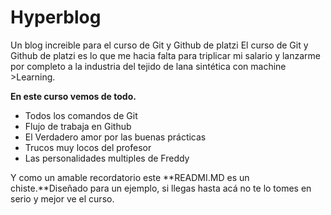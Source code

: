 # Hyperblog
Un blog increible para el curso de Git y Github de platzi
El curso de Git y Github de platzi es lo que me hacia falta para triplicar mi salario y lanzarme por completo a la industria del tejido de lana sintética con machine >Learning.

**En este curso vemos de todo.**
- Todos los comandos de Git
- Flujo de trabaja en Github
- El Verdadero amor por las buenas prácticas
- Trucos muy locos del profesor
- Las personalidades multiples de Freddy

Y como un amable recordatorio este **READMI.MD es un chiste.**Diseñado para un ejemplo, si llegas hasta acá no te lo tomes en serio y mejor ve el curso. 
